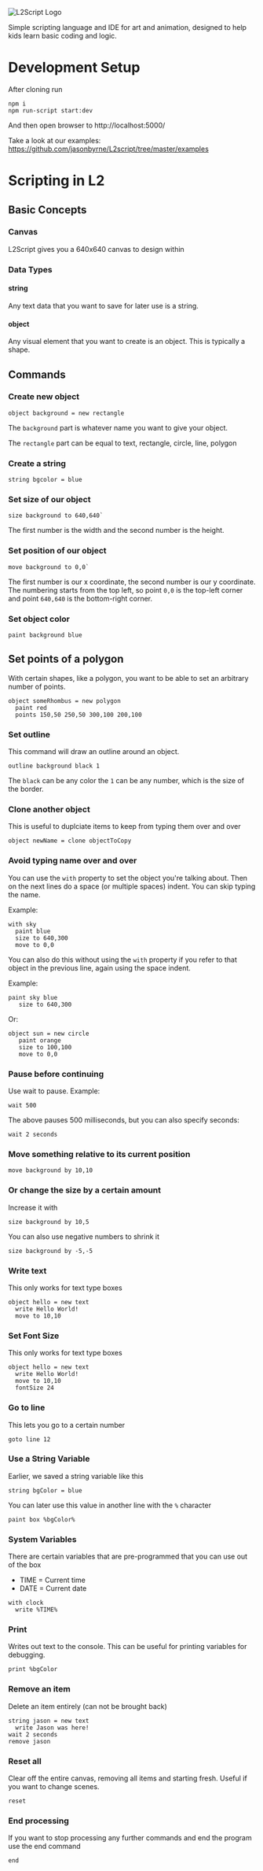 ![L2Script Logo](https://github.com/jasonbyrne/L2script/raw/master/app/assets/l2script.png)

Simple scripting language and IDE for art and animation, designed to help kids learn basic coding and logic.

# Development Setup

After cloning run

```
npm i
npm run-script start:dev
```

And then open browser to http://localhost:5000/

Take a look at our examples:
https://github.com/jasonbyrne/L2script/tree/master/examples

# Scripting in L2

## Basic Concepts

### Canvas

L2Script gives you a 640x640 canvas to design within

### Data Types

#### string

Any text data that you want to save for later use is a string.

#### object

Any visual element that you want to create is an object. This is typically a shape.

## Commands

### Create new object

```
object background = new rectangle
```

The `background` part is whatever name you want to give your object.

The `rectangle` part can be equal to text, rectangle, circle, line, polygon

### Create a string

```
string bgcolor = blue
```

### Set size of our object

```
size background to 640,640`
```

The first number is the width and the second number is the height.

### Set position of our object

```
move background to 0,0`
```

The first number is our x coordinate, the second number is our y coordinate. The numbering starts from the top left, so point `0,0` is the top-left corner and point `640,640` is the bottom-right corner.

### Set object color

```
paint background blue
```

## Set points of a polygon

With certain shapes, like a polygon, you want to be able to set an arbitrary number of points.

```
object someRhombus = new polygon
  paint red
  points 150,50 250,50 300,100 200,100
```

### Set outline

This command will draw an outline around an object.

```
outline background black 1
```

The `black` can be any color the `1` can be any number, which is the size of the border.

### Clone another object

This is useful to duplciate items to keep from typing them over and over

```
object newName = clone objectToCopy
```

### Avoid typing name over and over

You can use the `with` property to set the object you're talking about. Then on the next lines do a space (or multiple spaces) indent. You can skip typing the name.

Example:

```
with sky
  paint blue
  size to 640,300
  move to 0,0
```

You can also do this without using the `with` property if you refer to that object in the previous line, again using the space indent.

Example:

```
paint sky blue
   size to 640,300
```

Or:

```
object sun = new circle
   paint orange
   size to 100,100
   move to 0,0
```

### Pause before continuing

Use wait to pause. Example:

```
wait 500
```

The above pauses 500 milliseconds, but you can also specify seconds:

```
wait 2 seconds
```

### Move something relative to its current position

```
move background by 10,10
```

### Or change the size by a certain amount

Increase it with

```
size background by 10,5
```

You can also use negative numbers to shrink it

```
size background by -5,-5
```

### Write text

This only works for text type boxes

```
object hello = new text
  write Hello World!
  move to 10,10
```

### Set Font Size

This only works for text type boxes

```
object hello = new text
  write Hello World!
  move to 10,10
  fontSize 24
```

### Go to line

This lets you go to a certain number

```
goto line 12
```

### Use a String Variable

Earlier, we saved a string variable like this

```
string bgColor = blue
```

You can later use this value in another line with the `%` character

```
paint box %bgColor%
```

### System Variables

There are certain variables that are pre-programmed that you can use out of the box

- TIME = Current time
- DATE = Current date

```
with clock
  write %TIME%
```

### Print

Writes out text to the console. This can be useful for printing variables for debugging.

```
print %bgColor
```

### Remove an item

Delete an item entirely (can not be brought back)

```
string jason = new text
  write Jason was here!
wait 2 seconds
remove jason
```

### Reset all

Clear off the entire canvas, removing all items and starting fresh. Useful if you want to change scenes.

```
reset
```

### End processing

If you want to stop processing any further commands and end the program use the end command

```
end
```
